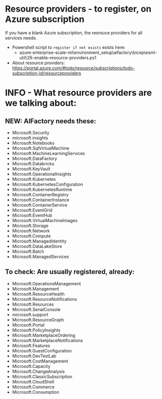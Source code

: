 # Resource providers - to register, on Azure subscription

If you have a blank Azure subscription, the resrouce providers for all services needs. 

- Powershell script to `register if not exists` exists here: 
    - azure-enterprise-scale-ml\environment_setup\aifactory\bicep\esml-util\26-enable-resource-providers.ps1
- About resource providers: https://portal.azure.com/#todo/resource/subscriptions/todo-subscription-id/resourceproviders

# INFO - What resource providers are we talking about:
## NEW: AIFactory needs these:

- Microsoft.Security
- microsoft.insights
- Microsoft.Notebooks
- Microsoft.SqlVirtualMachine
- Microsoft.MachineLearningServices
- Microsoft.DataFactory
- Microsoft.Databricks
- Microsoft.KeyVault
- Microsoft.OperationalInsights
- Microsoft.Kubernetes
- Microsoft.KubernetesConfiguration
- Microsoft.KubernetesRuntime
- Microsoft.ContainerRegistry
- Microsoft.ContainerInstance
- Microsoft.ContainerService
- Microsoft.EventGrid
- Microsoft.EventHub
- Microsoft.VirtualMachineImages
- Microsoft.Storage
- Microsoft.Network
- Microsoft.Compute
- Microsoft.ManagedIdentity
- Microsoft.DataLakeStore
- Microsoft.Batch
- Microsoft.ManagedServices

## To check: Are usually registered, already:

- Microsoft.OperationsManagement
- Microsoft.Management
- Microsoft.ResourceHealth
- Microsoft.ResourceNotifications
- Microsoft.Resources
- Microsoft.SerialConsole
- microsoft.support
- Microsoft.ResourceGraph
- Microsoft.Portal
- Microsoft.PolicyInsights
- Microsoft.MarketplaceOrdering
- Microsoft.MarketplaceNotifications
- Microsoft.Features
- Microsoft.GuestConfiguration
- Microsoft.DevTestLab
- Microsoft.CostManagement
- Microsoft.Capacity
- Microsoft.ChangeAnalysis
- Microsoft.ClassicSubscription
- Microsoft.CloudShell
- Microsoft.Commerce
- Microsoft.Consumption